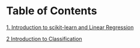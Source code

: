 # Table of Contents

[1. Introduction to scikit-learn and Linear Regression](https://github.com/INASIC/conus-exogenomics/blob/master/machine_learning/workshops/sklearn/tutorials/linear_regression/intro-sklearn.ipynb)

[2 Introduction to Classification](https://github.com/INASIC/conus-exogenomics/tree/master/machine_learning/workshops/sklearn/tutorials/classification)
